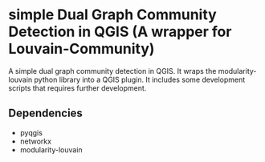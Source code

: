 # simple Dual Graph Community Detection in QGIS (A wrapper for Louvain-Community)

A simple dual graph community detection in QGIS. 
It wraps the modularity-louvain python library into a QGIS plugin. 
It includes some development scripts that requires further development.

## Dependencies
* pyqgis
* networkx
* modularity-louvain
